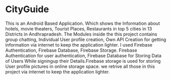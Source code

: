 # CityGuide
This is an Android Based Application. Which shows the Information about hotels, movie theaters, Tourist Places, Restaurants in top 5 cities in  13 Districts in Andhrapradesh. 
The Modules inside the this project contains group chatting, Individual User profile creation, Own API Creation for getting information via internet to keep the application lighter.
I used Firebase Authentication, Firebase Database, Firebase Storage.
Firebase Authentication for user authentication, Firebase Database for Storing Data of Users While signingup their Details.Firebase storage is used for storing User profile pictures in online storage space.
we retrive all those in this project via internet to keep the application lighter.
